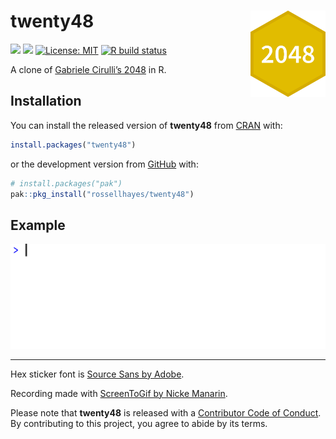 
<!-- README.md is generated from README.Rmd. Please edit that file -->

# twenty48 <img src="man/figures/logo.png?raw=TRUE" align="right" height="138" />

<!-- badges: start -->

[![](https://www.r-pkg.org/badges/version/twenty48?color=brightgreen)](https://cran.r-project.org/package=twenty48)
[![](https://img.shields.io/badge/lifecycle-experimental-orange.svg)](https://lifecycle.r-lib.org/articles/stages.html#experimental)
[![License:
MIT](https://img.shields.io/badge/license-MIT-blueviolet.svg)](https://cran.r-project.org/web/licenses/MIT)
[![R build
status](https://github.com/rossellhayes/twenty48/workflows/R-CMD-check/badge.svg)](https://github.com/rossellhayes/twenty48/actions)

<!-- badges: end -->

A clone of [Gabriele Cirulli’s
2048](https://github.com/gabrielecirulli/2048) in R.

## Installation

You can install the released version of **twenty48** from
[CRAN](https://cran.r-project.org/package=twenty48) with:

``` r
install.packages("twenty48")
```

or the development version from
[GitHub](https://github.com/rossellhayes/twenty48) with:

``` r
# install.packages("pak")
pak::pkg_install("rossellhayes/twenty48")
```

## Example

![Gameplay recording](man/figures/recording.gif)

------------------------------------------------------------------------

Hex sticker font is [Source Sans by
Adobe](https://github.com/adobe-fonts/source-sans).

Recording made with [ScreenToGif by Nicke
Manarin](https://github.com/NickeManarin/ScreenToGif/).

Please note that **twenty48** is released with a [Contributor Code of
Conduct](https://contributor-covenant.org/version/2/0/CODE_OF_CONDUCT.html).
By contributing to this project, you agree to abide by its terms.
